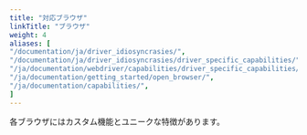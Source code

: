 ```yaml
---
title: "対応ブラウザ"
linkTitle: "ブラウザ"
weight: 4
aliases: [
"/documentation/ja/driver_idiosyncrasies/",
"/documentation/ja/driver_idiosyncrasies/driver_specific_capabilities/",
"/ja/documentation/webdriver/capabilities/driver_specific_capabilities/",
"/ja/documentation/getting_started/open_browser/",
"/ja/documentation/capabilities/",
]
---
```


各ブラウザにはカスタム機能とユニークな特徴があります。